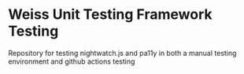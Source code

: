# Weiss Unit Testing Framework Testing

Repository for testing nightwatch.js and pa11y in both a manual testing environment and github actions testing